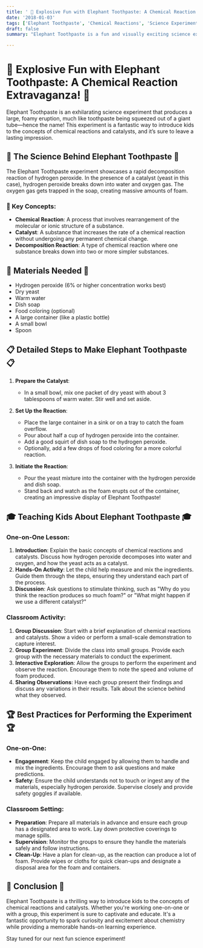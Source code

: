 ```yaml
---
title: ' 🎉 Explosive Fun with Elephant Toothpaste: A Chemical Reaction Extravaganza! 🎉'
date: '2018-01-03'
tags: ['Elephant Toothpaste', 'Chemical Reactions', 'Science Experiments', 'Kids Science', 'Chemistry', 'Fun with Science']
draft: false
summary: "Elephant Toothpaste is a fun and visually exciting science experiment that demonstrates a rapid chemical reaction. This blog post explains the science behind Elephant Toothpaste and provides detailed steps for conducting this experiment with kids, either one-on-one or in a classroom setting."

---
```


# 🎉 Explosive Fun with Elephant Toothpaste: A Chemical Reaction Extravaganza! 🎉

Elephant Toothpaste is an exhilarating science experiment that produces a large, foamy eruption, much like toothpaste being squeezed out of a giant tube—hence the name! This experiment is a fantastic way to introduce kids to the concepts of chemical reactions and catalysts, and it’s sure to leave a lasting impression.

## 🔬 The Science Behind Elephant Toothpaste 🔬

The Elephant Toothpaste experiment showcases a rapid decomposition reaction of hydrogen peroxide. In the presence of a catalyst (yeast in this case), hydrogen peroxide breaks down into water and oxygen gas. The oxygen gas gets trapped in the soap, creating massive amounts of foam.

### 🌟 Key Concepts:
- **Chemical Reaction**: A process that involves rearrangement of the molecular or ionic structure of a substance.
- **Catalyst**: A substance that increases the rate of a chemical reaction without undergoing any permanent chemical change.
- **Decomposition Reaction**: A type of chemical reaction where one substance breaks down into two or more simpler substances.

## 🧪 Materials Needed 🧪
- Hydrogen peroxide (6% or higher concentration works best)
- Dry yeast
- Warm water
- Dish soap
- Food coloring (optional)
- A large container (like a plastic bottle)
- A small bowl
- Spoon

## 📋 Detailed Steps to Make Elephant Toothpaste 📋

1. **Prepare the Catalyst**:
   - In a small bowl, mix one packet of dry yeast with about 3 tablespoons of warm water. Stir well and set aside.

2. **Set Up the Reaction**:
   - Place the large container in a sink or on a tray to catch the foam overflow.
   - Pour about half a cup of hydrogen peroxide into the container.
   - Add a good squirt of dish soap to the hydrogen peroxide.
   - Optionally, add a few drops of food coloring for a more colorful reaction.

3. **Initiate the Reaction**:
   - Pour the yeast mixture into the container with the hydrogen peroxide and dish soap.
   - Stand back and watch as the foam erupts out of the container, creating an impressive display of Elephant Toothpaste!

## 🎓 Teaching Kids About Elephant Toothpaste 🎓

### One-on-One Lesson:
1. **Introduction**: Explain the basic concepts of chemical reactions and catalysts. Discuss how hydrogen peroxide decomposes into water and oxygen, and how the yeast acts as a catalyst.
2. **Hands-On Activity**: Let the child help measure and mix the ingredients. Guide them through the steps, ensuring they understand each part of the process.
3. **Discussion**: Ask questions to stimulate thinking, such as "Why do you think the reaction produces so much foam?" or "What might happen if we use a different catalyst?"

### Classroom Activity:
1. **Group Discussion**: Start with a brief explanation of chemical reactions and catalysts. Show a video or perform a small-scale demonstration to capture interest.
2. **Group Experiment**: Divide the class into small groups. Provide each group with the necessary materials to conduct the experiment.
3. **Interactive Exploration**: Allow the groups to perform the experiment and observe the reaction. Encourage them to note the speed and volume of foam produced.
4. **Sharing Observations**: Have each group present their findings and discuss any variations in their results. Talk about the science behind what they observed.

## 🏆 Best Practices for Performing the Experiment 🏆

### One-on-One:
- **Engagement**: Keep the child engaged by allowing them to handle and mix the ingredients. Encourage them to ask questions and make predictions.
- **Safety**: Ensure the child understands not to touch or ingest any of the materials, especially hydrogen peroxide. Supervise closely and provide safety goggles if available.

### Classroom Setting:
- **Preparation**: Prepare all materials in advance and ensure each group has a designated area to work. Lay down protective coverings to manage spills.
- **Supervision**: Monitor the groups to ensure they handle the materials safely and follow instructions.
- **Clean-Up**: Have a plan for clean-up, as the reaction can produce a lot of foam. Provide wipes or cloths for quick clean-ups and designate a disposal area for the foam and containers.

## 🌟 Conclusion 🌟

Elephant Toothpaste is a thrilling way to introduce kids to the concepts of chemical reactions and catalysts. Whether you're working one-on-one or with a group, this experiment is sure to captivate and educate. It's a fantastic opportunity to spark curiosity and excitement about chemistry while providing a memorable hands-on learning experience.

Stay tuned for our next fun science experiment!
